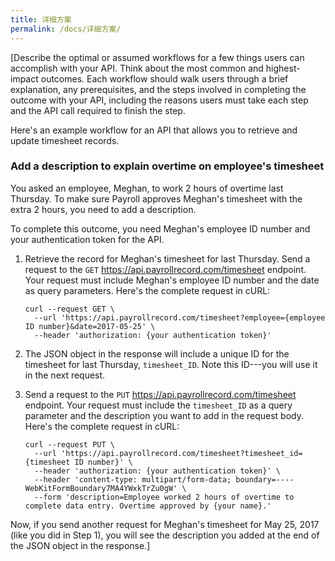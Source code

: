 ```yaml
---
title: 详细方案
permalink: /docs/详细方案/
---
```


[Describe the optimal or assumed workflows for a few things users can accomplish with your API. Think about the most common and highest-impact outcomes. Each workflow should walk users through a brief explanation, any prerequisites, and the steps involved in completing the outcome with your API, including the reasons users must take each step and the API call required to finish the step.

Here's an example workflow for an API that allows you to retrieve and update timesheet records.

### Add a description to explain overtime on employee's timesheet

You asked an employee, Meghan, to work 2 hours of overtime last Thursday. To make sure Payroll approves Meghan's timesheet with the extra 2 hours, you need to add a description.

To complete this outcome, you need Meghan's employee ID number and your authentication token for the API.

1. Retrieve the record for Meghan's timesheet for last Thursday. Send a request to the `GET` https://api.payrollrecord.com/timesheet endpoint. Your request must include Meghan's employee ID number and the date as query parameters. Here's the complete request in cURL:

	```
	curl --request GET \
	  --url 'https://api.payrollrecord.com/timesheet?employee={employee ID number}&date=2017-05-25' \
	  --header 'authorization: {your authentication token}'
	```

2. The JSON object in the response will include a unique ID for the timesheet for last Thursday, `timesheet_ID`. Note this ID---you will use it in the next request.

3. Send a request to the `PUT` https://api.payrollrecord.com/timesheet endpoint. Your request must include the `timesheet_ID` as a query parameter and the description you want to add in the request body. Here's the complete request in cURL:

	```
	curl --request PUT \
	  --url 'https://api.payrollrecord.com/timesheet?timesheet_id={timesheet ID number}' \
	  --header 'authorization: {your authentication token}' \
	  --header 'content-type: multipart/form-data; boundary=----WebKitFormBoundary7MA4YWxkTrZu0gW' \
	  --form 'description=Employee worked 2 hours of overtime to complete data entry. Overtime approved by {your name}.'
	```

Now, if you send another request for Meghan's timesheet for May 25, 2017 (like you did in Step 1), you will see the description you added at the end of the JSON object in the response.]


